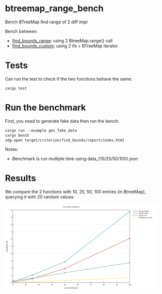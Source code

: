 # btreemap_range_bench

Bench BTreeMap find range of 2 diff impl 

Bench between: 
* [find_bounds_range](src/lib.rs#L56): using 2 BtreeMap.range() call
* [find_bounds_custom](src/lib.rs#L5): using 2 ifs + BTreeMap iterator

# Tests

Can run the test to check if the two functions behave the same:

    cargo test

# Run the benchmark

First, you need to generate fake data then run the bench:

    cargo run --example gen_fake_data
    cargo bench
    xdg-open target/criterion/find_bounds/report/index.html

Notes:
* Benchmark is run multiple time using data_{10/25/50/100}.json

# Results

We compare the 2 functions with 10, 25, 50, 100 entries (in BtreeMap), querying it with 20 random values:

![Results](https://github.com/sydhds/btreemap_range_bench/blob/main/results.svg?raw=true)
